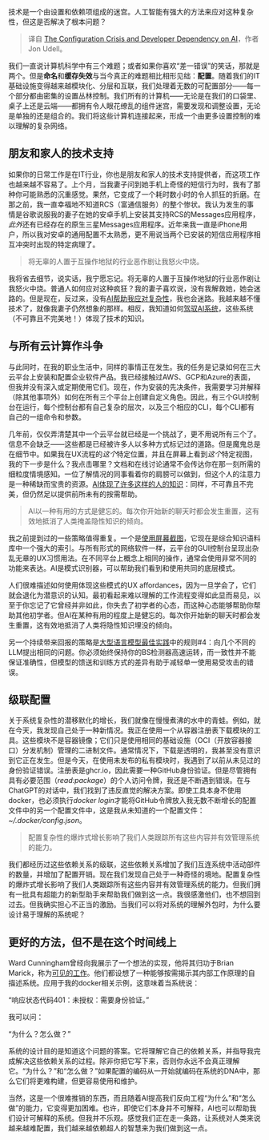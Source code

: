 
<!--
title: 配置危机与开发者对AI的依赖
cover: https://cdn.thenewstack.io/media/2025/01/6160404d-osarugue-igbinoba-oofgkbu0g3o-unsplashb.jpg
-->

技术是一个由设置和依赖项组成的迷宫。人工智能有强大的方法来应对这种复杂性，但这是否解决了根本问题？

> 译自 [The Configuration Crisis and Developer Dependency on AI](https://thenewstack.io/the-configuration-crisis-and-developer-dependency-on-ai/)，作者 Jon Udell。

我们一直说计算机科学中有三个难题；或者如果你喜欢“差一错误”的笑话，那就是两个。但是**命名**和**缓存失效**与当今真正的难题相比相形见绌：**配置**。随着我们的IT基础设施变得越来越模块化、分层和互联，我们处理着无数的可配置部分——每一个部分都由密集的设置丛林控制。我们所有的计算机——无论是在我们的口袋里、桌子上还是云端——都拥有令人眼花缭乱的组件迷宫，需要发现和调整设置，无论是单独的还是组合的。我们将这些计算机连接起来，形成一个由更多设置控制的难以理解的复杂网络。

## 朋友和家人的技术支持

如果你的日常工作是在IT行业，你也是朋友和家人的技术支持提供者，而这项工作也越来越不容易了。上个月，当我妻子问到她手机上奇怪的短信行为时，我有了那种你可能熟悉的沉重感觉。果然，它变成了一个耗时数小时的令人抓狂的折磨。在那之前，我一直幸福地不知道RCS（富通信服务）的整个惨状。我认为发生的事情是谷歌说服我的妻子在她的安卓手机上安装其支持RCS的Messages应用程序，*此外*还有已经存在的原生三星Messages应用程序。近年来我一直是iPhone用户，所以我对安卓的通用配置不太熟悉，更不用说当两个已安装的短信应用程序相互冲突时出现的特定病理了。

> 将无辜的人置于互操作地狱的行业恶作剧让我怒火中烧。

我将省去细节，说实话，我宁愿忘记。将无辜的人置于互操作地狱的行业恶作剧让我怒火中烧。普通人如何应对这种疯狂？我的妻子喜欢说，没有我解救她，她会迷路的。但是现在，反过来，没有[AI帮助我应对复杂性](https://thenewstack.io/choosing-when-to-use-or-not-use-llms-as-a-developer/)，我也会迷路。我越来越不懂技术了，就像我妻子仍然想象的那样。相反，我知道如何[驾驭AI系统](https://thenewstack.io/techniques-for-using-llms-to-help-write-a-postgres-function/)，这些系统（不可靠且不完美地！）体现了技术的知识。

## 与所有云计算作斗争

与此同时，在我的职业生活中，同样的事情正在发生。我的任务是记录如何在三大云平台上安装和配置企业软件产品。我已经接触过AWS、GCP和Azure的表面，但我并没有深入或定期使用它们。现在，作为安装的先决条件，我需要学习并解释（除其他事项外）如何在所有三个平台上创建自定义角色。因此，有三个GUI控制台在运行，每个控制台都有自己复杂的层次，以及三个相应的CLI，每个CLI都有自己的一组命令和参数。

几年前，仅仅弄清楚其中一个云平台就已经是一个挑战了，更不用说所有三个了。信息不会缺乏——这些都是已经被许多人以多种方式标记过的道路。但是魔鬼总是在细节中。如果我在UX流程的*这个*特定位置，并且在屏幕上看到*这个*特定视图，我的下一步是什么？我点击哪里？文档和在线讨论通常不会传达你在那一刻所需的细粒度情境感知。一位了解情况的同事看着你的肩膀可以做到，但这个人的注意力是一种稀缺而宝贵的资源。[AI体现了许多这样的人的知识](https://thenewstack.io/human-insight-llm-grunt-work-creative-publishing-solution/)：同样，不可靠且不完美，但仍然足以提供前所未有的按需帮助。

> AI以一种有用的方式是健忘的。每次你开始新的聊天时都会发生重置，这有效地抵消了人类掩盖隐性知识的倾向。

我之前提到过的一些策略值得重复。一个是[使用屏幕截图](https://thenewstack.io/how-to-create-software-diagrams-with-chatgpt-and-claude/)，它现在是综合知识语料库中一个强大的索引。与所有形式的网络软件一样，云平台的GUI控制台呈现出杂乱无章的UX习惯用法。在不同平台上概念上相同的操作，通常会使用非常不同的功能来表达。AI是模式识别器，可以帮助我们看到和使用共同的底层模式。

人们很难描述如何使用体现这些模式的UX affordances，因为一旦学会了，它们就会退化为潜意识的认知。最初看起来难以理解的工作流程变得如此显而易见，以至于你忘记了它曾经并非如此，你失去了初学者的心态，而这种心态能够帮助你帮助其他初学者。但AI在某种有用的程度上是健忘的。每次你开始新的聊天时都会发生重置，这有效地抵消了人类将隐性知识埋没的倾向。

另一个持续带来回报的策略是[大型语言模型最佳实践](https://thenewstack.io/7-guiding-principles-for-working-with-llms/)中的规则#4：向几个不同的LLM提出相同的问题。你必须始终保持你的BS检测器高速运转，而一致性并不能保证准确性，但模型的馈送和训练方式的差异有助于减轻单一使用易受攻击的错误。

## 级联配置

关于系统复杂性的潜移默化的增长，我们就像在慢慢煮沸的水中的青蛙。例如，就在今天，我发现自己处于一种新情况。我正在使用一个从容器注册表下载模块的工具。这些模块不是容器镜像；它们只是使用相同的基础设施（OCI（开放容器接口）分发机制）管理的二进制文件。通常情况下，下载是透明的，我甚至没有意识到它正在发生。但是今天，在使用未发布的私有模块时，我遇到了以前从未见过的身份验证错误。注册表是ghcr.io，因此需要一种GitHub身份验证。但是尽管拥有具有必要范围（*read:package*）的个人访问令牌，我还是不断遇到错误。在与ChatGPT的对话中，我们找到了违反直觉的解决方案。即使工具本身不使用docker，也必须执行*docker login*才能将GitHub令牌放入我无数不断增长的配置文件中的另一个配置文件中，这是我从未知道的一个配置文件：*~/.docker/config.json*。

> 配置复杂性的爆炸式增长影响了我们人类跟踪所有这些内容并有效管理系统的能力。

我们都经历过这些依赖关系的级联，这些依赖关系增加了我们互连系统中活动部件的数量，并增加了配置开销。现在我们发现自己处于一种奇怪的境地。配置复杂性的爆炸式增长影响了我们人类跟踪所有这些内容并有效管理系统的能力。但我们拥有一批具有超能力的新型助手来帮助我们做到这一点。我很感激他们，也不想回到过去。但我确实担心不正当的激励。当我们可以将对系统的理解外包时，为什么要设计易于理解的系统呢？

## 更好的方法，但不是在这个时间线上

Ward Cunningham曾经向我展示了一个想法的实现，他将其归功于Brian Marick，称为[可见的工作](https://blog.jonudell.net/2008/03/04/)。他们都设想了一种能够按需揭示其内部工作原理的自描述系统。应用于我的docker相关示例，这意味着当系统说：

“响应状态代码401：未授权：需要身份验证。”

我可以问：

“为什么？怎么做？”

系统的设计目的是知道这个问题的答案。它将理解它自己的依赖关系，并指导我完成解决这些依赖关系的过程。除非你把它写下来，否则你永远不会真正理解它。“为什么？”和“怎么做？”如果配置的编码从一开始就编码在系统的DNA中，那么它们将更难构建，但更容易使用和维护。

当然，这是一个很难推销的东西，而且随着AI提高我们反向工程“为什么”和“怎么做”的能力，它变得更加困难。也许，即使它们本身并不可解释，AI也可以帮助我们设计可解释的系统。但我并不乐观。感觉我们正在走一条路，让系统对人类来说越来越难配置，我们越来越依赖超人的智慧来为我们做到这一点。
